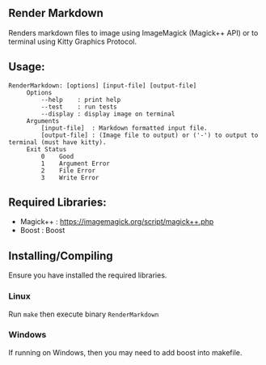 ## Render Markdown

Renders markdown files to image using ImageMagick (Magick++ API) or to terminal using Kitty Graphics Protocol.

## Usage:
```
RenderMarkdown: [options] [input-file] [output-file] 
     Options  
         --help    : print help  
         --test    : run tests   
         --display : display image on terminal
     Arguments  
         [input-file]  : Markdown formatted input file. 
         [output-file] : (Image file to output) or ('-') to output to terminal (must have kitty). 
     Exit Status  
         0    Good  
         1    Argument Error 
         2    File Error 
         3    Write Error
```


## Required Libraries:
- Magick++ : https://imagemagick.org/script/magick++.php
- Boost    : Boost

## Installing/Compiling
Ensure you have installed the required libraries.


### Linux
Run `make` then execute binary `RenderMarkdown`

### Windows
If running on Windows, then you may need to add boost into makefile.
